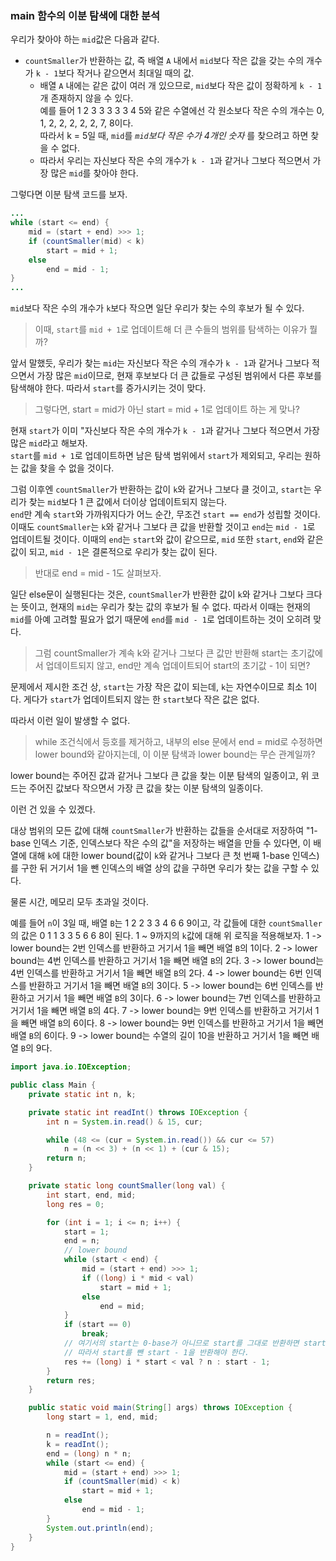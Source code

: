 ### main 함수의 이분 탐색에 대한 분석

우리가 찾아야 하는 `mid`값은 다음과 같다.

- `countSmaller`가 반환하는 값, 즉 배열 `A` 내에서 `mid`보다 작은 값을 갖는 수의 개수가 `k - 1`보다 작거나 같으면서 최대일 때의 값.
  - 배열 `A` 내에는 같은 값이 여러 개 있으므로, `mid`보다 작은 값이 정확하게 `k - 1`개 존재하지 않을 수 있다.  
    예를 들어 1 2 3 3 3 3 3 4 5와 같은 수열에선 각 원소보다 작은 수의 개수는 0, 1, 2, 2, 2, 2, 2, 7, 8이다.  
    따라서 k = 5일 때, `mid`를 _`mid`보다 작은 수가 4개인 숫자_ 를 찾으려고 하면 찾을 수 없다.
  - 따라서 우리는 자신보다 작은 수의 개수가 `k - 1`과 같거나 그보다 적으면서 가장 많은 `mid`를 찾아야 한다.

그렇다면 이분 탐색 코드를 보자.

```java
...
while (start <= end) {
	mid = (start + end) >>> 1;
	if (countSmaller(mid) < k)
		start = mid + 1;
	else
		end = mid - 1;
}
...
```

`mid`보다 작은 수의 개수가 `k`보다 작으면 일단 우리가 찾는 수의 후보가 될 수 있다.

> 이때, `start`를 `mid + 1`로 업데이트해 더 큰 수들의 범위를 탐색하는 이유가 뭘까?

앞서 말했듯, 우리가 찾는 `mid`는 자신보다 작은 수의 개수가 `k - 1`과 같거나 그보다 적으면서 가장 많은 `mid`이므로, 현재 후보보다 더 큰 값들로 구성된 범위에서 다른 후보를 탐색해야 한다. 따라서 `start`를 증가시키는 것이 맞다.

> 그렇다면, start = mid가 아닌 start = mid + 1로 업데이트 하는 게 맞나?

현재 `start`가 이미 "자신보다 작은 수의 개수가 `k - 1`과 같거나 그보다 적으면서 가장 많은 `mid`라고 해보자.  
`start`를 `mid + 1`로 업데이트하면 남은 탐색 범위에서 `start`가 제외되고, 우리는 원하는 값을 찾을 수 없을 것이다.

그럼 이후엔 `countSmaller`가 반환하는 값이 `k`와 같거나 그보다 클 것이고, `start`는 우리가 찾는 `mid`보다 1 큰 값에서 더이상 업데이트되지 않는다.  
`end`만 계속 `start`와 가까워지다가 어느 순간, 무조건 `start == end`가 성립할 것이다.  
이때도 `countSmaller`는 `k`와 같거나 그보다 큰 값을 반환할 것이고 `end`는 `mid - 1`로 업데이트될 것이다.
이때의 `end`는 `start`와 값이 같으므로, `mid` 또한 `start`, `end`와 같은 값이 되고, `mid - 1`은 결론적으로 우리가 찾는 값이 된다.

> 반대로 end = mid - 1도 살펴보자.

일단 else문이 실행된다는 것은, `countSmaller`가 반환한 값이 `k`와 같거나 그보다 크다는 뜻이고, 현재의 `mid`는 우리가 찾는 값의 후보가 될 수 없다.
따라서 이때는 현재의 `mid`를 아예 고려할 필요가 없기 때문에 `end`를 `mid - 1`로 업데이트하는 것이 오히려 맞다.

> 그럼 countSmaller가 계속 k와 같거나 그보다 큰 값만 반환해 start는 초기값에서 업데이트되지 않고, end만 계속 업데이트되어 start의 초기값 - 1이 되면?

문제에서 제시한 조건 상, `start`는 가장 작은 값이 되는데, `k`는 자연수이므로 최소 1이다.
게다가 `start`가 업데이트되지 않는 한 `start`보다 작은 값은 없다.

따라서 이런 일이 발생할 수 없다.

> while 조건식에서 등호를 제거하고, 내부의 else 문에서 end = mid로 수정하면 lower bound와 같아지는데, 이 이분 탐색과 lower bound는 무슨 관계일까?

lower bound는 주어진 값과 같거나 그보다 큰 값을 찾는 이분 탐색의 일종이고, 위 코드는 주어진 값보다 작으면서 가장 큰 값을 찾는 이분 탐색의 일종이다.

이런 건 있을 수 있겠다.

대상 범위의 모든 값에 대해 `countSmaller`가 반환하는 값들을 순서대로 저장하여 "1-base 인덱스 기준, 인덱스보다 작은 수의 값"을 저장하는 배열을 만들 수 있다면, 이 배열에 대해 `k`에 대한 lower bound(값이 `k`와 같거나 그보다 큰 첫 번째 1-base 인덱스)를 구한 뒤 거기서 1을 뺀 인덱스의 배열 상의 값을 구하면 우리가 찾는 값을 구할 수 있다.

물론 시간, 메모리 모두 초과일 것이다.

예를 들어 `n`이 3일 때, 배열 `B`는 1 2 2 3 3 4 6 6 9이고, 각 값들에 대한 `countSmaller`의 값은 0 1 1 3 3 5 6 6 8이 된다.
1 ~ 9까지의 `k`값에 대해 위 로직을 적용해보자.
1 -> lower bound는 2번 인덱스를 반환하고 거기서 1을 빼면 배열 `B`의 1이다.
2 -> lower bound는 4번 인덱스를 반환하고 거기서 1을 빼면 배열 `B`의 2다.
3 -> lower bound는 4번 인덱스를 반환하고 거기서 1을 빼면 배열 `B`의 2다.
4 -> lower bound는 6번 인덱스를 반환하고 거기서 1을 빼면 배열 `B`의 3이다.
5 -> lower bound는 6번 인덱스를 반환하고 거기서 1을 빼면 배열 `B`의 3이다.
6 -> lower bound는 7번 인덱스를 반환하고 거기서 1을 빼면 배열 `B`의 4다.
7 -> lower bound는 9번 인덱스를 반환하고 거기서 1을 빼면 배열 `B`의 6이다.
8 -> lower bound는 9번 인덱스를 반환하고 거기서 1을 빼면 배열 `B`의 6이다.
9 -> lower bound는 수열의 길이 10을 반환하고 거기서 1을 빼면 배열 `B`의 9다.

```java
import java.io.IOException;

public class Main {
	private static int n, k;

	private static int readInt() throws IOException {
		int n = System.in.read() & 15, cur;

		while (48 <= (cur = System.in.read()) && cur <= 57)
			n = (n << 3) + (n << 1) + (cur & 15);
		return n;
	}

	private static long countSmaller(long val) {
		int start, end, mid;
		long res = 0;

		for (int i = 1; i <= n; i++) {
			start = 1;
			end = n;
			// lower bound
			while (start < end) {
				mid = (start + end) >>> 1;
				if ((long) i * mid < val)
					start = mid + 1;
				else
					end = mid;
			}
			if (start == 0)
				break;
			// 여기서의 start는 0-base가 아니므로 start를 그대로 반환하면 start를 포함한 개수를 반환하는 것과 마찬가지다.
			// 따라서 start를 뺀 start - 1을 반환해야 한다.
			res += (long) i * start < val ? n : start - 1;
		}
		return res;
	}

	public static void main(String[] args) throws IOException {
		long start = 1, end, mid;

		n = readInt();
		k = readInt();
		end = (long) n * n;
		while (start <= end) {
			mid = (start + end) >>> 1;
			if (countSmaller(mid) < k)
				start = mid + 1;
			else
				end = mid - 1;
		}
		System.out.println(end);
	}
}
```

